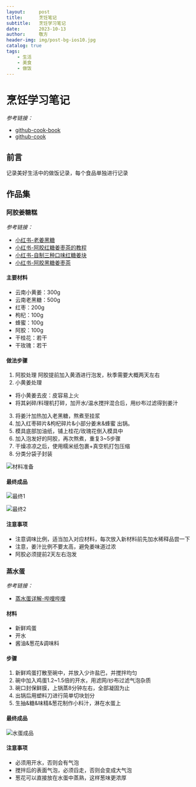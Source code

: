 ```yaml
---
layout:     post
title:      烹饪笔记
subtitle:   烹饪学习笔记
date:       2023-10-13
author:     敬方
header-img: img/post-bg-ios10.jpg
catalog: true
tags:
    - 生活
    - 美食
    - 做饭
---
```


# 烹饪学习笔记

_参考链接：_

- [github-cook-book](https://github.com/Anduin2017/HowToCook)
- [github-cook](https://github.com/YunYouJun/cook)

## 前言

记录美好生活中的做饭记录，每个食品单独进行记录

## 作品集

### 阿胶姜糖糕

_参考链接：_

- [小红书-老姜黑糖](http://xhslink.com/HEGWpv)
- [小红书-阿胶红糖姜枣茶的教程](ttp://xhslink.com/1wGWpv)
- [小红书-自制三种口味红糖姜块](http://xhslink.com/PzIWpv)
- [小红书-阿胶黑糖姜枣茶](http://xhslink.com/koKWpv)

#### 主要材料

- 云南小黄姜：300g
- 云南老黑糖：500g
- 红枣：200g
- 枸杞：100g
- 蜂蜜：100g
- 阿胶：100g
- 干桂花：若干
- 干玫瑰：若干

#### 做法步骤

1. 阿胶处理
阿胶提前加入黄酒进行泡发，秋季需要大概两天左右
2. 小黄姜处理
- 将小黄姜去皮：皮容易上火
- 将其剁碎/料理机打碎，加开水/温水搅拌混合后，用纱布过滤得到姜汁
3. 将姜汁加热加入老黑糖，熬煮至挂浆
4. 加入红枣碎片&枸杞碎片&小部分姜末&蜂蜜 出锅。
5. 模具底部加油纸，铺上桂花/玫瑰花倒入模具中
6. 加入泡发好的阿胶，再次熬煮，重复3~5步骤
7. 干燥凉凉之后，使用糯米纸包裹+真空机打包压缩
8. 分类分袋子封装

![材料准备](https://wangpengcheng.github.io/img/981697290346.png)

#### 最终成品

![最终1](https://wangpengcheng.github.io/img/971697290345.png)

![最终2](https://wangpengcheng.github.io/img/941697290341.png)

#### 注意事项
- 注意调味比例，适当加入对应材料，每次放入新材料前先加水稀释品尝一下
- 注意，姜汁比例不要太高，避免姜味道过浓
- 阿胶必须提前2天左右泡发

### 蒸水蛋
_参考链接：_
- [蒸水蛋详解-哔哩哔哩](https://b23.tv/0CUCGg3)

#### 材料
- 新鲜鸡蛋
- 开水
- 酱油&葱花&调味料

#### 步骤

1. 新鲜鸡蛋打散至碗中，并放入少许盐巴，并搅拌均匀
2. 碗中加入鸡蛋1.2~1.5倍的开水，用滤网/纱布过滤气泡杂质
3. 碗口封保鲜膜，上锅蒸8分钟左右，全部凝固为止
4. 出锅后用塑料刀进行简单切块划分
4. 生抽&糖&味精&葱花制作小料汁，淋在水蛋上

#### 最终成品

![水蛋成品](https://wangpengcheng.github.io/img/2023-10-16-shuidan.png)

#### 注意事项

- 必须用开水，否则会有气泡
- 搅拌后的表面气泡，必须舀走，否则会变成大气泡
- 葱花可以直接放在水蛋中蒸熟，这样葱味更浓厚
